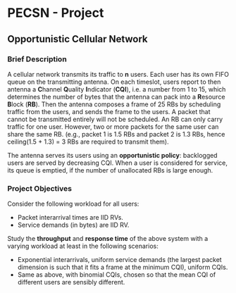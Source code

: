 # PECSN - Project
<h2>Opportunistic Cellular Network</h2>
<h3>Brief Description</h3>
<p>
   A cellular network transmits its traffic to <b>n</b> users. Each user has its own FIFO queue on the transmitting antenna. On each timeslot, users report to then
   antenna a <b>C</b>hannel <b>Q</b>uality <b>I</b>ndicator (<b>CQI</b>), i.e. a number from 1 to 15, which determines the number of bytes that the antenna can pack
   into a <b>R</b>esource <b>B</b>lock (<b>RB</b>). Then the antenna composes a frame of 25 RBs by scheduling traffic from the users, and sends the frame to the users. A
   packet that cannot be transmitted entirely will not be scheduled. An RB can only carry traffic for one user. However, two or more packets for the same user can share
   the same RB. (e.g., packet 1 is 1.5 RBs and packet 2 is 1.3 RBs, hence ceiling(1.5 + 1.3) = 3 RBs are required to transmit them).
</p>
<p>
   The antenna serves its users using an <b>opportunistic policy</b>: backlogged users are served by decreasing CQI. When a user is considered for service, its queue is
   emptied, if the number of unallocated RBs is large enough.
</p>
<h3>Project Objectives</h3>
<p>
   Consider the following workload for all users:
   <ul>
      <li>Packet interarrival times are IID RVs.</li>
      <li>Service demands (in bytes) are IID RV.</li>
   </ul>
   Study the <b>throughput</b> and <b>response time</b> of the above system with a varying workload at least in the following scenarios:
   <ul>
      <li>Exponential interarrivals, uniform service demands (the largest packet dimension is such that it fits a frame at the minimum CQI), uniform CQIs.</li>
      <li>Same as above, with binomial CQIs, chosen so that the mean CQI of different users are sensibly different.</li>
   </ul>
</p>
